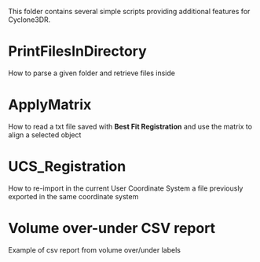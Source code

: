 This folder contains several simple scripts providing additional features for Cyclone3DR.

# PrintFilesInDirectory
How to parse a given folder and retrieve files inside

# ApplyMatrix
How to read a txt file saved with **Best Fit Registration** and use the matrix to align a selected object

# UCS_Registration
How to re-import in the current User Coordinate System a file previously exported in the same coordinate system

# Volume over-under CSV report
Example of csv report from volume over/under labels 